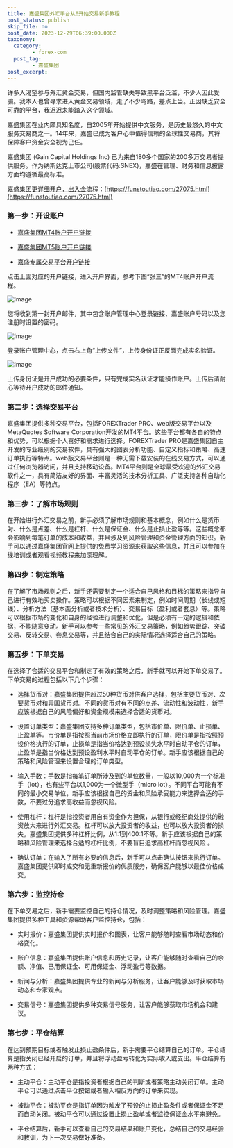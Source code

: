 ```yaml
---
title: 嘉盛集团外汇平台从0开始交易新手教程
post_status: publish
skip_file: no
post_date: 2023-12-29T06:39:00.000Z
taxonomy:
  category:
        - forex-com
  post_tag:
        - 嘉盛集团
post_excerpt: 
---
```

许多人渴望参与外汇黄金交易，但国内监管缺失导致黑平台泛滥，不少人因此受骗。我本人也曾寻求进入黄金交易领域，走了不少弯路，差点上当。正因缺乏安全可靠的平台，我迟迟未能踏入这个领域。

嘉盛集团在业内颇具知名度，自2005年开始提供中文服务，是历史最悠久的中文服务交易商之一。14年来，嘉盛已成为客户心中值得信赖的全球性交易商，其将保障客户资金安全视为己任。

嘉盛集团 (Gain Capital Holdings Inc) 已为来自180多个国家的200多万交易者提供服务。作为纳斯达克上市公司(股票代码:SNEX)，嘉盛在管理、财务和信息披露方面均遵循最高标准。

[嘉盛集团更详细开户，出入金流程](https://funstoutiao.com/27075.html)：[https://funstoutiao.com/27075.html](https://funstoutiao.com/27075.html)

### 第一步：开设账户

* [嘉盛集团MT4账户开户链接](https://s.ssgg.net/jsmt4)

* [嘉盛集团MT5账户开户链接](https://s.ssgg.net/jsmt5)

* [嘉盛专属交易平台开户链接](https://s.ssgg.net/js)

点击上面对应的开户链接，进入开户界面，参考下图“张三”的MT4账户开户流程。

![Image](https://prod-files-secure.s3.us-west-2.amazonaws.com/39ed1227-6d7d-4570-be36-9ccd4a2c4241/7a167aea-686b-400d-af59-4e18eb607a40/640.png?X-Amz-Algorithm=AWS4-HMAC-SHA256&X-Amz-Content-Sha256=UNSIGNED-PAYLOAD&X-Amz-Credential=ASIAZI2LB466TGDHSVVS%2F20250524%2Fus-west-2%2Fs3%2Faws4_request&X-Amz-Date=20250524T161309Z&X-Amz-Expires=3600&X-Amz-Security-Token=IQoJb3JpZ2luX2VjEE8aCXVzLXdlc3QtMiJGMEQCIFL0iofkVSE3H7iSLvNN%2FLj4t66RwF4utn19FHceDa9DAiAJrT8xzSwQZ0OYxvnVM5slTS3bl52v%2BC6SPjBUPEsvOir%2FAwgYEAAaDDYzNzQyMzE4MzgwNSIM1KPcpiuVsjn4Vp1qKtwDSebx%2Bbq2HSoyIDlJQboGQcZMt2hTXNRqvWumutgY4eLXcSDxkEKvKtGVmeT71CQMBeE8dhlyeZxYejusXlfcuXeCya1dzjo%2Fr2DKytnPTD6ZZLmyX94XMgBWjtwj1Sl1jt5ZysbYsDLAgVTeNFRPtebYWAJ7KagX%2FACDqpm%2BGiDta%2FDJZ98afEuaScVvCh%2FjDj3xQJ3UypjFT5QWTvLCIgJfX73uHaH5pub5YmgcuF%2FwGQZ%2BHCzzRRnDHGclNA9xb%2F5dVsZOHcGRfTVFavMr6fV0CbZWrIEkh5N6c8urobFbeKNVLR%2BaveBCxN6Ysws%2F9XhjVV%2B06a5B6zh8WLlaQ4Lg3PEozD61Iirl9HHI1N9SwXG35hGu42PTC%2Fwue7S6u%2FTRqQnYr15ShsmUm%2B2Lc5mw9iFRN%2ByY1qzxMNjfnJ2It3x87xKLDYRwmgwSRN9Mefa5SpnBWQvjzkvFBJUBpEPrIhoTdKmV2%2FfT8xYsv8hsKWQLlBYi1jzoV0EPbKygTbnBUwkNdxECtVVNGYVWHGjpBvlyRCJohgojqYh2LFtUoEufspq6VB0LT08nLr2JDg68MNnbwJFNS3QRO2qG1EbUPBcOGmHcuDQL7J%2FcN30G1LlXBnFLRkp4cokwlLXHwQY6pgH1ckOwRv2q1zN7Bvy7d02XU7NLkbLuUGwNLQTl%2BHlsIhtWMScCZocvPlK%2BvKf9iSOuUKIDnAX7DvLl83313JlanQzNePEa82pQqxahnNR%2Bwofy6J1%2B9ZqdQJ5%2B0u9ffwHopNb9Cdi8QwIwgUVPfxpfSIsq%2FAy7AB8B%2BG6CyIelNOLDROEcX7%2B%2FDkzK6sxGsmM%2BnGTshmFSBYc3aTkD6IJgasvMW4sZ&X-Amz-Signature=a009dd587f0ac21391aa8ed3ff72462c891db8878e5b011d0fd7c03aa08a4a80&X-Amz-SignedHeaders=host&x-id=GetObject)

您将收到第一封开户邮件，其中包含账户管理中心登录链接、嘉盛账户号码以及您注册时设置的密码。

![Image](https://prod-files-secure.s3.us-west-2.amazonaws.com/39ed1227-6d7d-4570-be36-9ccd4a2c4241/eaa1c6b3-2877-4284-a0e1-530e222c27fb/image.png?X-Amz-Algorithm=AWS4-HMAC-SHA256&X-Amz-Content-Sha256=UNSIGNED-PAYLOAD&X-Amz-Credential=ASIAZI2LB466TGDHSVVS%2F20250524%2Fus-west-2%2Fs3%2Faws4_request&X-Amz-Date=20250524T161309Z&X-Amz-Expires=3600&X-Amz-Security-Token=IQoJb3JpZ2luX2VjEE8aCXVzLXdlc3QtMiJGMEQCIFL0iofkVSE3H7iSLvNN%2FLj4t66RwF4utn19FHceDa9DAiAJrT8xzSwQZ0OYxvnVM5slTS3bl52v%2BC6SPjBUPEsvOir%2FAwgYEAAaDDYzNzQyMzE4MzgwNSIM1KPcpiuVsjn4Vp1qKtwDSebx%2Bbq2HSoyIDlJQboGQcZMt2hTXNRqvWumutgY4eLXcSDxkEKvKtGVmeT71CQMBeE8dhlyeZxYejusXlfcuXeCya1dzjo%2Fr2DKytnPTD6ZZLmyX94XMgBWjtwj1Sl1jt5ZysbYsDLAgVTeNFRPtebYWAJ7KagX%2FACDqpm%2BGiDta%2FDJZ98afEuaScVvCh%2FjDj3xQJ3UypjFT5QWTvLCIgJfX73uHaH5pub5YmgcuF%2FwGQZ%2BHCzzRRnDHGclNA9xb%2F5dVsZOHcGRfTVFavMr6fV0CbZWrIEkh5N6c8urobFbeKNVLR%2BaveBCxN6Ysws%2F9XhjVV%2B06a5B6zh8WLlaQ4Lg3PEozD61Iirl9HHI1N9SwXG35hGu42PTC%2Fwue7S6u%2FTRqQnYr15ShsmUm%2B2Lc5mw9iFRN%2ByY1qzxMNjfnJ2It3x87xKLDYRwmgwSRN9Mefa5SpnBWQvjzkvFBJUBpEPrIhoTdKmV2%2FfT8xYsv8hsKWQLlBYi1jzoV0EPbKygTbnBUwkNdxECtVVNGYVWHGjpBvlyRCJohgojqYh2LFtUoEufspq6VB0LT08nLr2JDg68MNnbwJFNS3QRO2qG1EbUPBcOGmHcuDQL7J%2FcN30G1LlXBnFLRkp4cokwlLXHwQY6pgH1ckOwRv2q1zN7Bvy7d02XU7NLkbLuUGwNLQTl%2BHlsIhtWMScCZocvPlK%2BvKf9iSOuUKIDnAX7DvLl83313JlanQzNePEa82pQqxahnNR%2Bwofy6J1%2B9ZqdQJ5%2B0u9ffwHopNb9Cdi8QwIwgUVPfxpfSIsq%2FAy7AB8B%2BG6CyIelNOLDROEcX7%2B%2FDkzK6sxGsmM%2BnGTshmFSBYc3aTkD6IJgasvMW4sZ&X-Amz-Signature=eca34954b4241e49a3613a33801e53eaff44afc10fb07425e8975e680dcad1cc&X-Amz-SignedHeaders=host&x-id=GetObject)

登录账户管理中心，点击右上角“上传文件”，上传身份证正反面完成实名验证。

![Image](https://prod-files-secure.s3.us-west-2.amazonaws.com/39ed1227-6d7d-4570-be36-9ccd4a2c4241/54090639-09fc-46b4-a135-e0289f707147/image.png?X-Amz-Algorithm=AWS4-HMAC-SHA256&X-Amz-Content-Sha256=UNSIGNED-PAYLOAD&X-Amz-Credential=ASIAZI2LB466TGDHSVVS%2F20250524%2Fus-west-2%2Fs3%2Faws4_request&X-Amz-Date=20250524T161309Z&X-Amz-Expires=3600&X-Amz-Security-Token=IQoJb3JpZ2luX2VjEE8aCXVzLXdlc3QtMiJGMEQCIFL0iofkVSE3H7iSLvNN%2FLj4t66RwF4utn19FHceDa9DAiAJrT8xzSwQZ0OYxvnVM5slTS3bl52v%2BC6SPjBUPEsvOir%2FAwgYEAAaDDYzNzQyMzE4MzgwNSIM1KPcpiuVsjn4Vp1qKtwDSebx%2Bbq2HSoyIDlJQboGQcZMt2hTXNRqvWumutgY4eLXcSDxkEKvKtGVmeT71CQMBeE8dhlyeZxYejusXlfcuXeCya1dzjo%2Fr2DKytnPTD6ZZLmyX94XMgBWjtwj1Sl1jt5ZysbYsDLAgVTeNFRPtebYWAJ7KagX%2FACDqpm%2BGiDta%2FDJZ98afEuaScVvCh%2FjDj3xQJ3UypjFT5QWTvLCIgJfX73uHaH5pub5YmgcuF%2FwGQZ%2BHCzzRRnDHGclNA9xb%2F5dVsZOHcGRfTVFavMr6fV0CbZWrIEkh5N6c8urobFbeKNVLR%2BaveBCxN6Ysws%2F9XhjVV%2B06a5B6zh8WLlaQ4Lg3PEozD61Iirl9HHI1N9SwXG35hGu42PTC%2Fwue7S6u%2FTRqQnYr15ShsmUm%2B2Lc5mw9iFRN%2ByY1qzxMNjfnJ2It3x87xKLDYRwmgwSRN9Mefa5SpnBWQvjzkvFBJUBpEPrIhoTdKmV2%2FfT8xYsv8hsKWQLlBYi1jzoV0EPbKygTbnBUwkNdxECtVVNGYVWHGjpBvlyRCJohgojqYh2LFtUoEufspq6VB0LT08nLr2JDg68MNnbwJFNS3QRO2qG1EbUPBcOGmHcuDQL7J%2FcN30G1LlXBnFLRkp4cokwlLXHwQY6pgH1ckOwRv2q1zN7Bvy7d02XU7NLkbLuUGwNLQTl%2BHlsIhtWMScCZocvPlK%2BvKf9iSOuUKIDnAX7DvLl83313JlanQzNePEa82pQqxahnNR%2Bwofy6J1%2B9ZqdQJ5%2B0u9ffwHopNb9Cdi8QwIwgUVPfxpfSIsq%2FAy7AB8B%2BG6CyIelNOLDROEcX7%2B%2FDkzK6sxGsmM%2BnGTshmFSBYc3aTkD6IJgasvMW4sZ&X-Amz-Signature=363a481658c8343ba84f8b5981ad81a141a735f8b6cc453fa412d6dfcb6b7b1a&X-Amz-SignedHeaders=host&x-id=GetObject)

上传身份证是开户成功的必要条件，只有完成实名认证才能操作账户。上传后请耐心等待开户成功的邮件通知。

### 第二步：选择交易平台

嘉盛集团提供多种交易平台，包括FOREXTrader PRO、web版交易平台以及MetaQuotes Software Corporation开发的MT4平台。这些平台都有各自的特点和优势，可以根据个人喜好和需求进行选择。FOREXTrader PRO是嘉盛集团自主开发的专业级别的交易软件，具有强大的图表分析功能、自定义指标和策略、高速订单执行等特点。web版交易平台则是一种无需下载安装的在线交易方式，可以通过任何浏览器访问，并且支持移动设备。MT4平台则是全球最受欢迎的外汇交易软件之一，具有简洁友好的界面、丰富灵活的技术分析工具、广泛支持各种自动化程序（EA）等特点。

### 第三步：了解市场规则

在开始进行外汇交易之前，新手必须了解市场规则和基本概念，例如什么是货币对、什么是点差、什么是杠杆、什么是保证金、什么是止损止盈等等。这些概念都会影响到每笔订单的成本和收益，并且涉及到风险管理和资金管理方面的知识。新手可以通过嘉盛集团官网上提供的免费学习资源来获取这些信息，并且可以参加在线培训或者观看视频教程来加深理解。

### 第四步：制定策略

在了解了市场规则之后，新手还需要制定一个适合自己风格和目标的策略来指导自己进行有效地买卖操作。策略可以根据不同因素来制定，例如时间周期（长线或短线）、分析方法（基本面分析或者技术分析）、交易目标（盈利或者套息）等。策略可以根据市场的变化和自身的经验进行调整和优化，但是必须有一定的逻辑和依据，不能随意变动。新手可以参考一些常见的外汇交易策略，例如趋势跟踪、突破交易、反转交易、套息交易等，并且结合自己的实际情况选择适合自己的策略。

### 第五步：下单交易

在选择了合适的交易平台和制定了有效的策略之后，新手就可以开始下单交易了。下单交易的过程包括以下几个步骤：

* 选择货币对：嘉盛集团提供超过50种货币对供客户选择，包括主要货币对、次要货币对和异国货币对。不同的货币对有不同的点差、流动性和波动性，新手应该根据自己的风险偏好和资金规模来选择合适的货币对。

* 设置订单类型：嘉盛集团支持多种订单类型，包括市价单、限价单、止损单、止盈单等。市价单是指按照当前市场价格立即执行的订单，限价单是指按照预设价格执行的订单，止损单是指当价格达到预设损失水平时自动平仓的订单，止盈单是指当价格达到预设盈利水平时自动平仓的订单。新手应该根据自己的策略和风险管理来设置合理的订单类型。

* 输入手数：手数是指每笔订单所涉及到的单位数量，一般以10,000为一个标准手（lot），也有些平台以1,000为一个微型手（micro lot）。不同平台可能有不同的最小交易单位，新手应该根据自己的资金和风险承受能力来选择合适的手数，不要过分追求高收益而忽视风险。

* 使用杠杆：杠杆是指投资者用自有资金作为担保，从银行或经纪商处提供的融资放大来进行外汇交易。杠杆可以放大投资者的收益，也可以放大投资者的损失。嘉盛集团提供多种杠杆比例，从1:1到400:1不等。新手应该根据自己的策略和风险管理来选择合适的杠杆比例，不要盲目追求高杠杆而忽视风险 。

* 确认订单：在输入了所有必要的信息后，新手可以点击确认按钮来执行订单。嘉盛集团提供即时成交和无重新报价的优质服务，确保客户能够以最佳价格成交。

### 第六步：监控持仓

在下单交易之后，新手需要监控自己的持仓情况，及时调整策略和风险管理。嘉盛集团提供多种工具和资源帮助客户监控持仓，包括：

* 实时报价：嘉盛集团提供实时报价和图表，让客户能够随时查看市场动态和价格变化。

* 账户信息：嘉盛集团提供账户信息和历史记录，让客户能够随时查看自己的余额、净值、已用保证金、可用保证金、浮动盈亏等数据。

* 新闻与分析：嘉盛集团提供专业的新闻与分析服务，让客户能够及时获取市场动态和专家观点。

* 交易信号：嘉盛集团提供多种交易信号服务，让客户能够获取市场机会和建议。

### 第七步：平仓结算

在达到预期目标或者触发止损止盈条件后，新手需要平仓结算自己的订单。平仓结算是指关闭已经开启的订单，并且将浮动盈亏转化为实际收入或支出。平仓结算有两种方式：

* 主动平仓：主动平仓是指投资者根据自己的判断或者策略主动关闭订单。主动平仓可以通过点击平仓按钮或者输入相反方向的订单来实现。

* 被动平仓：被动平仓是指订单因为触发了预设的止损止盈条件或者保证金不足而自动关闭。被动平仓可以通过设置止损止盈单或者监控保证金水平来避免。

* 平仓结算后，新手可以查看自己的交易结果和账户变化，总结自己的交易经验和教训，为下一次交易做好准备。